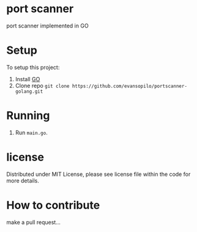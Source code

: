 # port scanner
port scanner implemented in GO

# Setup
To setup this project:

1. Install [GO](https://golang.org/doc/install)
2. Clone repo `git clone https://github.com/evansopilo/portscanner-golang.git`

# Running
1. Run `main.go`.

# license
Distributed under MIT License, please see license file within the code for more details.

# How to contribute
make a pull request...
